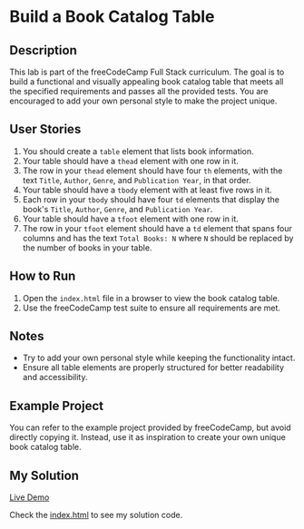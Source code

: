 # Build a Book Catalog Table

## Description

This lab is part of the freeCodeCamp Full Stack curriculum. The goal is to build a functional and visually appealing book catalog table that meets all the specified requirements and passes all the provided tests. You are encouraged to add your own personal style to make the project unique.

## User Stories

1. You should create a `table` element that lists book information.
2. Your table should have a `thead` element with one row in it.
3. The row in your `thead` element should have four `th` elements, with the text `Title`, `Author`, `Genre`, and `Publication Year`, in that order.
4. Your table should have a `tbody` element with at least five rows in it.
5. Each row in your `tbody` should have four `td` elements that display the book's `Title`, `Author`, `Genre`, and `Publication Year`.
6. Your table should have a `tfoot` element with one row in it.
7. The row in your `tfoot` element should have a `td` element that spans four columns and has the text `Total Books: N` where `N` should be replaced by the number of books in your table.

## How to Run

1. Open the `index.html` file in a browser to view the book catalog table.
2. Use the freeCodeCamp test suite to ensure all requirements are met.

## Notes

- Try to add your own personal style while keeping the functionality intact.
- Ensure all table elements are properly structured for better readability and accessibility.

## Example Project

You can refer to the example project provided by freeCodeCamp, but avoid directly copying it. Instead, use it as inspiration to create your own unique book catalog table.

## My Solution

[Live Demo](https://mbahomaid.github.io/freeCodeCamp-labs/1-html/3-forms-and-tables/2-book-catalog/)

Check the [index.html](https://github.com/mbahomaid/freeCodeCamp-labs/blob/main/1-html/3-forms-and-tables/2-book-catalog/index.html) to see my solution code.
